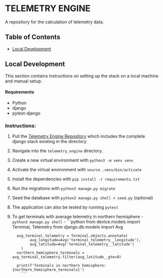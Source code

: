 # TELEMETRY ENGINE <!-- omit in toc -->


A repository for the calculation of telemetry data.

## Table of Contents <!-- omit in toc -->

- [Local Development](#local-development)


## Local Development

This section contains instructions on setting up the  stack on a local machine and manual setup.

#### Requirements

- Python
- django
- pytest-django

### Instructions:

1. Pull the [Telemetry Engine Repository](https://github.com/koiic/telemetry-engine) which includes the complete django stack existing in the directory
2. Navigate into the `telemetry_engine` directory.
3. Create a new virtual environment with `python3 -m venv venv`
4. Activate the virtual environment with `source .venv/bin/activate`
5. Install the dependencies with `pip install -r requirements.txt`
6. Run the migrations with  `python3 manage.py migrate`
7. Seed the database with `python3 manage.py shell < seed.py` (optional)
8. The application can also be tested by running `pytest`
9. To get terminals with average telemetry in northern hemisphere
       - `python3 manage.py shell`
       - ```python
         from device.models import Terminal, Telemetry
         from django.db.models import Avg
        
         avg_terminal_telemetry = Terminal.objects.annotate(
               avg_longitude=Avg('terminal_telemetry__longitude'),
               avg_latitude=Avg('terminal_telemetry__latitude')
           )
         northern_hemisphere_terminals = avg_terminal_telemetry.filter(avg_latitude__gte=0)
          
         print(f'Terminals in northern hemisphere: {northern_hemisphere_terminals}')
           ```